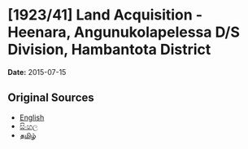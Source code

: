 # [1923/41] Land Acquisition - Heenara, Angunukolapelessa D/S Division, Hambantota District

**Date:** 2015-07-15

## Original Sources

- [English](https://documents.gov.lk/view/extra-gazettes/2015/7/1923-41_E.pdf)
- [සිංහල](https://documents.gov.lk/view/extra-gazettes/2015/7/1923-41_S.pdf)
- [தமிழ்](https://documents.gov.lk/view/extra-gazettes/2015/7/1923-41_T.pdf)
